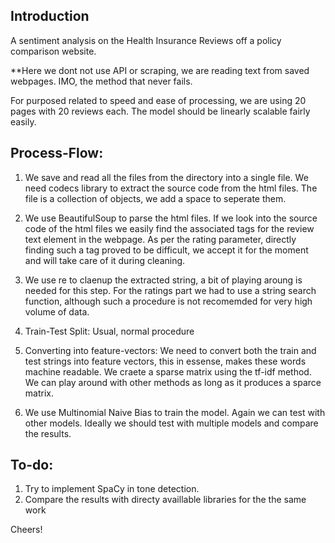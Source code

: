 ## Introduction
A sentiment analysis on the Health Insurance Reviews off a policy comparison website.

**Here we dont not use API or scraping, we are reading text from saved webpages. IMO, the method that never fails. 

For purposed related to speed and ease of processing, we are using 20 pages with 20 reviews each. The model should be linearly scalable fairly easily.

## Process-Flow:
1. We save and read all the files from the directory into a single file.
   We need codecs library to extract the source code from the html files.
   The file is a collection of objects, we add a space to seperate them. 

2. We use BeautifulSoup to parse the html files.
   If we look into the source code of the html files we easily find the associated tags for the review text element in the webpage. 
   As per the rating parameter, directly finding such a tag proved to be difficult, we accept it for the moment and will take care of it during cleaning.
   
3. We use re to claenup the extracted string, a bit of playing aroung is needed for this step.
   For the ratings part we had to use a string search function, although such a procedure is not recomemded for very high volume of data.
   
4. Train-Test Split: Usual, normal procedure

5. Converting into feature-vectors:
   We need to convert both the train and test strings into feature vectors, this in essense, makes these words machine readable. 
   We craete a sparse matrix using the tf-idf method. We can play around with other methods as long as it produces a sparce matrix.
   
6. We use Multinomial Naive Bias to train the model.
   Again we can test with other models.
   Ideally we should test with multiple models and compare the results. 

## To-do:
1. Try to implement SpaCy in tone detection. 
2. Compare the results with directy availlable libraries for the the same work

Cheers!
